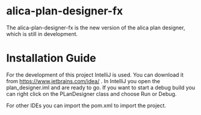 # alica-plan-designer-fx

The alica-plan-designer-fx is the new version of the alica plan designer, which is still in development.

# Installation Guide
For the development of this project IntelliJ is used. You can download it from https://www.jetbrains.com/idea/ .
In IntelliJ you open the plan_designer.iml and are ready to go. If you want to start a debug build you can right click on the PLanDesigner class and choose Run or Debug.

For other IDEs you can import the pom.xml to import the project.
